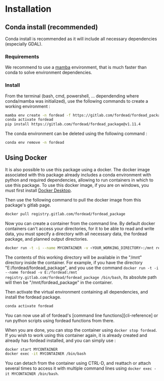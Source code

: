 # Installation

## Conda install (recommended)

Conda install is recommended as it will include all necessary dependencies (especially GDAL).

### Requirements
We recommend to use a [mamba](https://github.com/mamba-org/mamba) environment,
that is much faster than conda to solve environment dependencies.


### Install

From the terminal (bash, cmd, powershell, ... dependending where conda/mamba was initialized),
use the following commands to create a working environment :

```bash
mamba env create -n fordead -f https://gitlab.com/fordead/fordead_package/-/raw/v1.11.4/environment.yml
conda activate fordead
pip install https://gitlab.com/fordead/fordead_package@v1.11.4
```

The conda environment can be deleted using the following command :
```bash
conda env remove -n fordead
```

## Using Docker

It is also possible to use this package using a docker. The docker image associated with this package already includes a conda environment with python and required dependencies, allowing to run containers in  which to use this package.
To use this docker image, if you are on windows, you must first install [Docker Desktop](https://www.docker.com/products/docker-desktop).

Then use the following command to pull the docker image from this package's gitlab page.
```bash
docker pull registry.gitlab.com/fordead/fordead_package
```
Now you can create a container from the command line. By default docker containers can't access your directories, for it to be able to read and write data, you must specify a directory with all necessary data, the fordead package, and planned output directories.
```bash
docker run -t -i --name MYCONTAINER -v <YOUR_WORKING_DIRECTORY>:/mnt registry.gitlab.com/fordead/fordead_package /bin/bash
```
The contents of this working directory will be available in the "/mnt" directory inside the container. For example, if you have the directory "E:/fordead/fordead_package", and you use the command `docker run -t -i --name fordead -v E:/fordead:/mnt registry.gitlab.com/fordead/fordead_package /bin/bash`, its absolute path will then be "/mnt/fordead_package" in the container.

Then activate the virtual environment containing all dependencies, and install the fordead package.
```bash
conda activate fordead
```

You can now use all of fordead's [command line functions][cli-reference] or run python scripts using fordead functions from there.

When you are done, you can stop the container using `docker stop fordead`.
If you wish to work using this container again, it is already created and already has fordead installed, and you can simply use :
```bash
docker start MYCONTAINER
docker exec -it MYCONTAINER /bin/bash
```
You can detach from the container using CTRL-D, and reattach or attach several times to access it with multiple command lines using `docker exec -it MYCONTAINER /bin/bash`.




